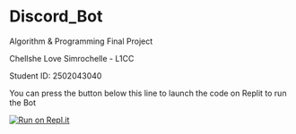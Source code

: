 # Discord_Bot

Algorithm & Programming Final Project 

Chellshe Love Simrochelle - L1CC

Student ID: 2502043040

You can press the button below this line to launch the code on Replit to run the Bot

 [![Run on Repl.it](https://repl.it/badge/github/chellshelove/Discord_Bot)](https://repl.it/github/chellshelove/Discord_Bot)
